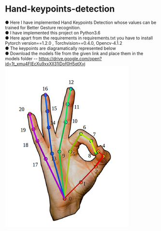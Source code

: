 # Hand-keypoints-detection
● Here I have implemented Hand Keypoints Detection whose values can be trained for Better Gesture recognition.<br/>
● I have implemented this project on Python3.6 <br/>
● Here apart from the requirements in requirements.txt you have to install Pytorch version==1.2.0 , Torchvision==0.4.0, Opencv-4.1.2 <br/>
● The keypoints are diagramatically represented below <br/>
● Download the models file from the given link and place them in the models folder -- https://drive.google.com/open?id=1t_xmu4FIEcXu9xxXII31lDof0H5qtXvj <br/>
![alt text](keypoints.png)<br/>


